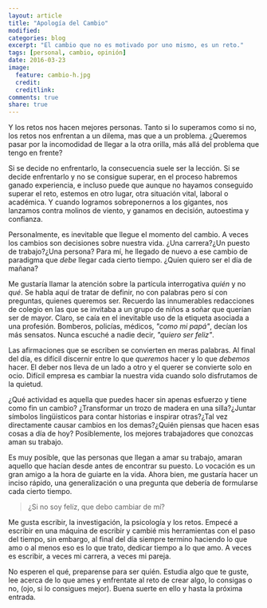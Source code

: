 ```yaml
---
layout: article
title: "Apología del Cambio"
modified:
categories: blog
excerpt: "El cambio que no es motivado por uno mismo, es un reto."
tags: [personal, cambio, opinión]
date: 2016-03-23
image:
  feature: cambio-h.jpg
  credit:
  creditlink:
comments: true
share: true
---
```


Y los retos nos hacen mejores personas. Tanto si lo superamos como si no, los retos nos enfrentan a un dilema, mas que a un problema. ¿Queremos pasar por la incomodidad de llegar a la otra orilla, más allá del problema que tengo en frente?

Si se decide no enfrentarlo, la consecuencia suele ser la lección. Si se decide enfrentarlo y no se consigue superar, en el proceso habremos ganado experiencia, e incluso puede que aunque no hayamos conseguido superar el reto, estemos en otro lugar, otra situación vital, laboral o académica. Y cuando logramos sobreponernos a los gigantes, nos lanzamos contra molinos de viento, y ganamos en decisión, autoestima y confianza.

Personalmente, es inevitable que llegue el momento del cambio. A veces los cambios son decisiones sobre nuestra vida. ¿Una carrera?¿Un puesto de trabajo?¿Una persona? Para mí, he llegado de nuevo a ese cambio de paradigma que *debe* llegar cada cierto tiempo. ¿Quíen quiero ser el día de mañana?

Me gustaría llamar la atención sobre la partícula interrogativa *quién* y no *qué*. Se habla aquí de tratar de definir, no con palabras pero sí con preguntas, quienes queremos ser. Recuerdo las innumerables redacciones de colegio en las que se invitaba a un grupo de niños a soñar que querían ser de mayor. Claro, se caía en el inevitable uso de la etiqueta asociada a una profesión. Bomberos, policías, médicos, *"como mi papá"*, decían los más sensatos. Nunca escuché a nadie decir, *"quiero ser feliz"*.

Las afirmaciones que se escriben se convierten en meras palabras. Al final del día, es difícil discernir entre lo que *queremos* hacer y lo que *debemos* hacer. El deber nos lleva de un lado a otro y el querer se convierte solo en ocio. Difícil empresa es cambiar la nuestra vida cuando solo disfrutamos de la quietud.

¿Qué actividad es aquella que puedes hacer sin apenas esfuerzo y tiene como fin un cambio? ¿Transformar un trozo de madera en una silla?¿Juntar símbolos lingüisticos para contar historias e inspirar otras?¿Tal vez directamente causar cambios en los demas?¿Quién piensas que hacen esas cosas a día de hoy? Posiblemente, los mejores trabajadores que conozcas aman su trabajo.

Es muy posible, que las personas que llegan a amar su trabajo, amaran aquello que hacían desde antes de encontrar su puesto. Lo vocación es un gran amigo a la hora de guiarte en la vida. Ahora bien, me gustaría hacer un inciso rápido, una generalización o una pregunta que debería de formularse cada cierto tiempo.

> ¿Si no soy felíz, que debo cambiar de mí?

Me gusta escribir, la investigación, la psicología y los retos. Empecé a escribir en una máquina de escribir y cambié mis herramientas con el paso del tiempo, sin embargo, al final del día siempre termino haciendo lo que amo o al menos eso es lo que trato, dedicar tiempo a lo que amo. A veces es escribir, a veces mi carrera, a veces mi pareja.

No esperen el qué, preparense para ser quién. Estudia algo que te guste, lee acerca de lo que ames y enfrentate al reto de crear algo, lo consigas o no, (ojo, si lo consigues mejor). Buena suerte en ello y hasta la próxima entrada.

